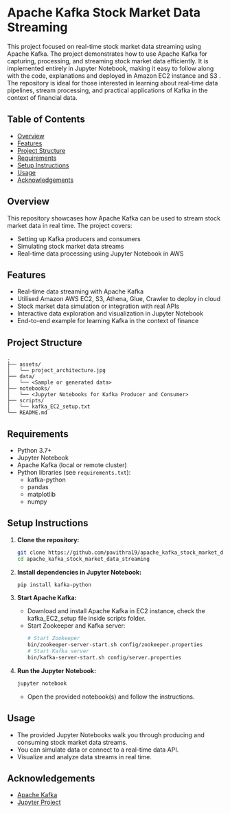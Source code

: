 # Apache Kafka Stock Market Data Streaming

This project focused on real-time stock market data streaming using Apache Kafka. The project demonstrates how to use Apache Kafka for capturing, processing, and streaming stock market data efficiently. It is implemented entirely in Jupyter Notebook, making it easy to follow along with the code, explanations and deployed in Amazon EC2 instance and S3 . The repository is ideal for those interested in learning about real-time data pipelines, stream processing, and practical applications of Kafka in the context of financial data.

## Table of Contents

- [Overview](#overview)
- [Features](#features)
- [Project Structure](#project-structure)
- [Requirements](#requirements)
- [Setup Instructions](#setup-instructions)
- [Usage](#usage)
- [Acknowledgements](#acknowledgements)

## Overview

This repository showcases how Apache Kafka can be used to stream stock market data in real time. The project covers:

- Setting up Kafka producers and consumers
- Simulating stock market data streams
- Real-time data processing using Jupyter Notebook in AWS 

## Features

- Real-time data streaming with Apache Kafka
- Utilised Amazon AWS EC2, S3, Athena, Glue, Crawler to deploy in cloud
- Stock market data simulation or integration with real APIs
- Interactive data exploration and visualization in Jupyter Notebook
- End-to-end example for learning Kafka in the context of finance

## Project Structure

```
.
├── assets/
│   └── project_architecture.jpg
├── data/
│   └── <Sample or generated data>
├── notebooks/
│   └── <Jupyter Notebooks for Kafka Producer and Consumer>
├── scripts/
│   └── kafka_EC2_setup.txt
└── README.md
```

## Requirements

- Python 3.7+
- Jupyter Notebook
- Apache Kafka (local or remote cluster)
- Python libraries (see `requirements.txt`):
  - kafka-python
  - pandas
  - matplotlib
  - numpy

## Setup Instructions

1. **Clone the repository:**
   ```bash
   git clone https://github.com/pavithra19/apache_kafka_stock_market_data_streaming.git
   cd apache_kafka_stock_market_data_streaming
   ```

2. **Install dependencies in Jupyter Notebook:**
   ```bash
   pip install kafka-python
   ```

3. **Start Apache Kafka:**
   - Download and install Apache Kafka in EC2 instance, check the kafka_EC2_setup file inside scripts folder.
   - Start Zookeeper and Kafka server:
     ```bash
     # Start Zookeeper
     bin/zookeeper-server-start.sh config/zookeeper.properties
     # Start Kafka server
     bin/kafka-server-start.sh config/server.properties
     ```

4. **Run the Jupyter Notebook:**
   ```bash
   jupyter notebook
   ```
   - Open the provided notebook(s) and follow the instructions.

## Usage

- The provided Jupyter Notebooks walk you through producing and consuming stock market data streams.
- You can simulate data or connect to a real-time data API.
- Visualize and analyze data streams in real time.

## Acknowledgements

- [Apache Kafka](https://kafka.apache.org/)
- [Jupyter Project](https://jupyter.org/)
